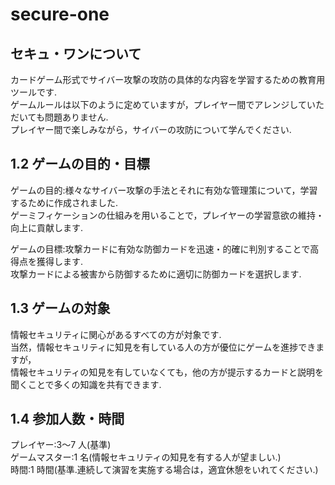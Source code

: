 # secure-one

## セキュ・ワンについて  
カードゲーム形式でサイバー攻撃の攻防の具体的な内容を学習するための教育用ツールです.  
ゲームルールは以下のように定めていますが，プレイヤー間でアレンジしていただいても問題ありません.  
プレイヤー間で楽しみながら，サイバーの攻防について学んでください.  

## 1.2 ゲームの目的・目標  
ゲームの目的:様々なサイバー攻撃の手法とそれに有効な管理策について，学習するために作成されました.  
ゲーミフィケーションの仕組みを用いることで，プレイヤーの学習意欲の維持・向上に貢献します.   
  
ゲームの目標:攻撃カードに有効な防御カードを迅速・的確に判別することで高得点を獲得します.   
攻撃カードによる被害から防御するために適切に防御カードを選択します.  

## 1.3 ゲームの対象  
情報セキュリティに関心があるすべての方が対象です.   
当然，情報セキュリティに知見を有している人の方が優位にゲームを進捗できますが，  
情報セキュリティの知見を有していなくても，他の方が提示するカードと説明を聞くことで多くの知識を共有できます.  

## 1.4 参加人数・時間  
プレイヤー:3〜7 人(基準)  
ゲームマスター:1 名(情報セキュリティの知見を有する人が望ましい.)  
時間:1 時間(基準.連続して演習を実施する場合は，適宜休憩をいれてください.)
